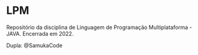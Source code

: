 # LPM
Repositório da disciplina de Linguagem de Programação Multiplataforma - JAVA. Encerrada em 2022.

Dupla: @SamukaCode
